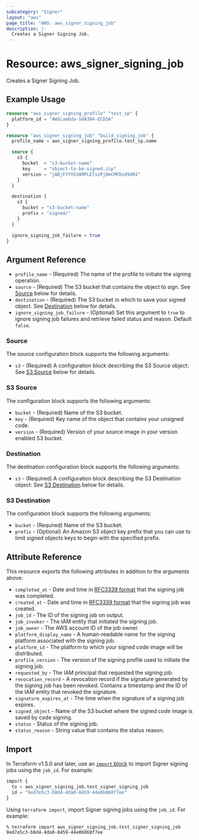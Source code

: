 ```yaml
---
subcategory: "Signer"
layout: "aws"
page_title: "AWS: aws_signer_signing_job"
description: |-
  Creates a Signer Signing Job.
---
```


# Resource: aws_signer_signing_job

Creates a Signer Signing Job.

## Example Usage

```terraform
resource "aws_signer_signing_profile" "test_sp" {
  platform_id = "AWSLambda-SHA384-ECDSA"
}

resource "aws_signer_signing_job" "build_signing_job" {
  profile_name = aws_signer_signing_profile.test_sp.name

  source {
    s3 {
      bucket  = "s3-bucket-name"
      key     = "object-to-be-signed.zip"
      version = "jADjFYYYEXAMPLETszPjOmCMFDzd9dN1"
    }
  }

  destination {
    s3 {
      bucket = "s3-bucket-name"
      prefix = "signed/"
    }
  }

  ignore_signing_job_failure = true
}
```

## Argument Reference

* `profile_name` - (Required) The name of the profile to initiate the signing operation.
* `source` - (Required) The S3 bucket that contains the object to sign. See [Source](#source) below for details.
* `destination` - (Required) The S3 bucket in which to save your signed object. See [Destination](#destination) below for details.
* `ignore_signing_job_failure` - (Optional) Set this argument to `true` to ignore signing job failures and retrieve failed status and reason. Default `false`.

### Source

The source configuration block supports the following arguments:

* `s3` - (Required) A configuration block describing the S3 Source object: See [S3 Source](#s3-source) below for details.

### S3 Source

The configuration block supports the following arguments:

* `bucket` - (Required) Name of the S3 bucket.
* `key` - (Required) Key name of the object that contains your unsigned code.
* `version` - (Required) Version of your source image in your version enabled S3 bucket.

### Destination

The destination configuration block supports the following arguments:

* `s3` - (Required) A configuration block describing the S3 Destination object: See [S3 Destination](#s3-destination) below for details.

### S3 Destination

The configuration block supports the following arguments:

* `bucket` - (Required) Name of the S3 bucket.
* `prefix` - (Optional) An Amazon S3 object key prefix that you can use to limit signed objects keys to begin with the specified prefix.

## Attribute Reference

This resource exports the following attributes in addition to the arguments above:

* `completed_at` - Date and time in [RFC3339 format](https://tools.ietf.org/html/rfc3339#section-5.8) that the signing job was completed.
* `created_at` - Date and time in [RFC3339 format](https://tools.ietf.org/html/rfc3339#section-5.8) that the signing job was created.
* `job_id` - The ID of the signing job on output.
* `job_invoker` - The IAM entity that initiated the signing job.
* `job_owner` - The AWS account ID of the job owner.
* `platform_display_name` - A human-readable name for the signing platform associated with the signing job.
* `platform_id` - The platform to which your signed code image will be distributed.
* `profile_version` - The version of the signing profile used to initiate the signing job.
* `requested_by` - The IAM principal that requested the signing job.
* `revocation_record` - A revocation record if the signature generated by the signing job has been revoked. Contains a timestamp and the ID of the IAM entity that revoked the signature.
* `signature_expires_at` - The time when the signature of a signing job expires.
* `signed_object` - Name of the S3 bucket where the signed code image is saved by code signing.
* `status` - Status of the signing job.
* `status_reason` - String value that contains the status reason.

## Import

In Terraform v1.5.0 and later, use an [`import` block](https://developer.hashicorp.com/terraform/language/import) to import Signer signing jobs using the `job_id`. For example:

```terraform
import {
  to = aws_signer_signing_job.test_signer_signing_job
  id = "9ed7e5c3-b8d4-4da0-8459-44e0b068f7ee"
}
```

Using `terraform import`, import Signer signing jobs using the `job_id`. For example:

```console
% terraform import aws_signer_signing_job.test_signer_signing_job 9ed7e5c3-b8d4-4da0-8459-44e0b068f7ee
```
